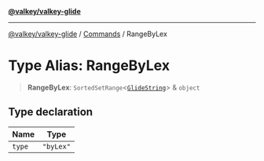 [**@valkey/valkey-glide**](../../README.md)

***

[@valkey/valkey-glide](../../modules.md) / [Commands](../README.md) / RangeByLex

# Type Alias: RangeByLex

> **RangeByLex**: `SortedSetRange`\<[`GlideString`](../../BaseClient/type-aliases/GlideString.md)\> & `object`

## Type declaration

| Name | Type |
| ------ | ------ |
| `type` | `"byLex"` |

